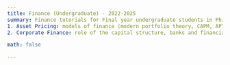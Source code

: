 ```yaml
---
title: Finance (Undergraduate) - 2022-2025
summary: Finance tutorials for Final year undergraduate students in Philosophy, Politics and Economics and Economics and Management.
1. Asset Pricing: models of finance (modern portfolio theory, CAPM, APT), deviations from rational expectations 
2. Corporate Finance: role of the capital structure, banks and financial crises, international finance

math: false

---
```

